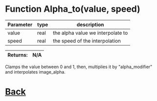 # Function Alpha_to(value, speed)

| Parameter   |  type   |              description                   |
|--           |       --|--                                          |
|   value     | real    |       the alpha value we interpolate to      |
|   speed     | real    |      the speed of the interpolation    |

| Returns:  | N/A |
|--         |                             --|

Clamps the value between 0 and 1, then, multiplies it by "alpha_modifier" and interpolates image_alpha.

# [Back](https://github.com/Ced30/GML-GUI-Library-GGL-Documentation/blob/main/API/Common_Methods.md)
